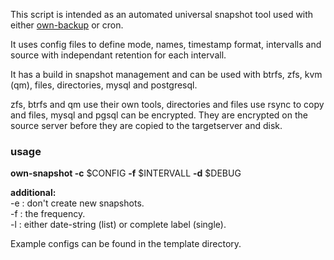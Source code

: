 This script is intended as an automated universal snapshot tool used with either [own-backup](https://github.com/m-k-r/own-backup) or cron.

It uses config files to define mode, names, timestamp format, intervalls and source with independant retention for each intervall.

It has a build in snapshot management and can be used with btrfs, zfs, kvm (qm), files, directories, mysql and postgresql.

zfs, btrfs and qm use their own tools, directories and files use rsync to copy and files, mysql and pgsql can be encrypted. They are encrypted on the source server before they are copied to the targetserver and disk.

### usage

**own-snapshot -c** $CONFIG **-f** $INTERVALL **-d** $DEBUG

**additional:**  
-e : don't create new snapshots.  
-f : the frequency.  
-l : either date-string (list) or complete label (single).

Example configs can be found in the template directory.
